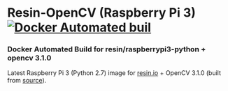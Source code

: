# Resin-OpenCV (Raspberry Pi 3) [![Docker Automated buil](https://img.shields.io/docker/automated/jrottenberg/ffmpeg.svg)](https://hub.docker.com/r/drache93/resin-opencv/)

### Docker Automated Build for resin/raspberrypi3-python + opencv 3.1.0

Latest Raspberry Pi 3 (Python 2.7) image for [resin.io][1] + OpenCV 3.1.0 (built from [source][2]).

  [1]: https://resin.io/
  [2]: https://github.com/itseez/opencv
